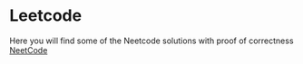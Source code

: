 # Leetcode

Here you will find some of the Neetcode solutions with proof of correctness [NeetCode](https://neetcode.io/practice?tab=allNC)